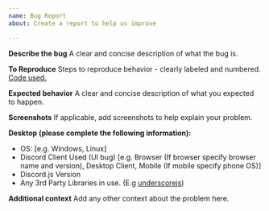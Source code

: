 ```yaml
---
name: Bug Report
about: Create a report to help us improve

---
```


**Describe the bug**
A clear and concise description of what the bug is.

**To Reproduce**
Steps to reproduce behavior - clearly labeled and numbered.
[Code used.](https://pastebin.com)

**Expected behavior**
A clear and concise description of what you expected to happen.

**Screenshots**
If applicable, add screenshots to help explain your problem.

**Desktop (please complete the following information):**
 - OS: [e.g. Windows, Linux]
 - Discord Client Used (UI bug) [e.g. Browser (If browser specify browser name and version), Desktop Client, Mobile (If mobile specify phone OS)]
 - Discord.js Version
- Any 3rd Party Libraries in use. (E.g [underscorejs](https://underscorejs.org/))

**Additional context**
Add any other context about the problem here.
